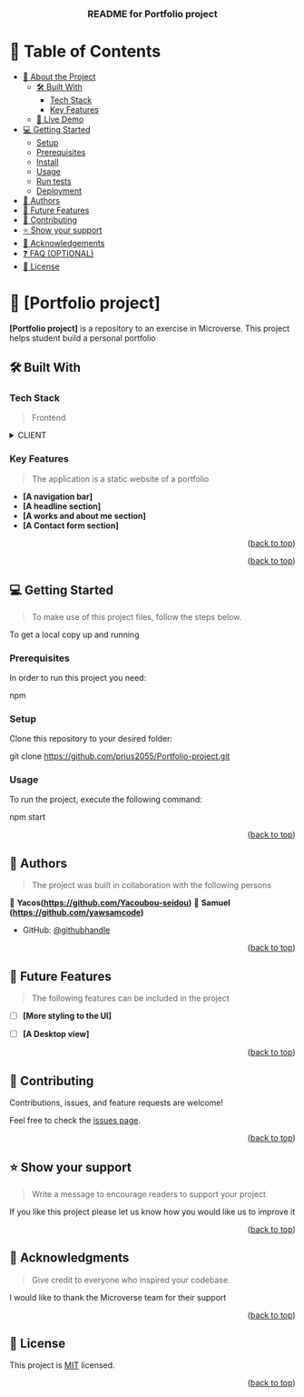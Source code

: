 <a name="readme-top"></a>


<div align="center">

  <br/>

  <h3><b>README for Portfolio project</b></h3>

</div>


# 📗 Table of Contents

- [📖 About the Project](#about-project)
  - [🛠 Built With](#built-with)
    - [Tech Stack](#tech-stack)
    - [Key Features](#key-features)
  - [🚀 Live Demo](#live-demo)
- [💻 Getting Started](#getting-started)
  - [Setup](#setup)
  - [Prerequisites](#prerequisites)
  - [Install](#install)
  - [Usage](#usage)
  - [Run tests](#run-tests)
  - [Deployment](#triangular_flag_on_post-deployment)
- [👥 Authors](#authors)
- [🔭 Future Features](#future-features)
- [🤝 Contributing](#contributing)
- [⭐️ Show your support](#support)
- [🙏 Acknowledgements](#acknowledgements)
- [❓ FAQ (OPTIONAL)](#faq)
- [📝 License](#license)


# 📖 [Portfolio project] <a name="about-project"></a>

**[Portfolio project]** is a repository to an exercise in Microverse. This project helps student build a personal portfolio

## 🛠 Built With <a name="built-with"></a>

### Tech Stack <a name="tech-stack"></a>

> Frontend

<details>
  <summary>CLIENT</summary>
  <ul>
    <li><a href="https://www.w3schools.com/html/">HTML</a></li>
  </ul>

  <ul>
    <li><a href="https://www.w3schools.com/css/">CSS</a></li>
  </ul>
</details>

### Key Features <a name="key-features"></a>

> The application is a static website of a portfolio

- **[A navigation bar]**
- **[A headline section]**
- **[A works and about me section]**
- **[A Contact form section]**

<p align="right">(<a href="#readme-top">back to top</a>)</p>

<p align="right">(<a href="#readme-top">back to top</a>)</p>

## 💻 Getting Started <a name="getting-started"></a>

> To make use of this project files, follow the steps below.

To get a local copy up and running

### Prerequisites

In order to run this project you need:

 npm


### Setup

Clone this repository to your desired folder:

  git clone https://github.com/prius2055/Portfolio-project.git

### Usage

To run the project, execute the following command:

npm start


<p align="right">(<a href="#readme-top">back to top</a>)</p>


## 👥 Authors <a name="authors"></a>

> The project was built in collaboration with the following persons

👤 **Yacos(https://github.com/Yacoubou-seidou)**
👤 **Samuel (https://github.com/yawsamcode)**

- GitHub: [@githubhandle](https://github.com/prius2055)

<p align="right">(<a href="#readme-top">back to top</a>)</p>


## 🔭 Future Features <a name="future-features"></a>

> The following features can be included in the project

- [ ] **[More styling to the UI]**
- [ ] **[A Desktop view]**


<p align="right">(<a href="#readme-top">back to top</a>)</p>


## 🤝 Contributing <a name="contributing"></a>

Contributions, issues, and feature requests are welcome!

Feel free to check the [issues page](../../issues/).

<p align="right">(<a href="#readme-top">back to top</a>)</p>


## ⭐️ Show your support <a name="support"></a>

> Write a message to encourage readers to support your project

If you like this project please let us know how you would like us to improve it

<p align="right">(<a href="#readme-top">back to top</a>)</p>


## 🙏 Acknowledgments <a name="acknowledgements"></a>

> Give credit to everyone who inspired your codebase.

I would like to thank the Microverse team for their support

<p align="right">(<a href="#readme-top">back to top</a>)</p>


## 📝 License <a name="license"></a>

This project is [MIT](https://choosealicense.com/licenses/mit/) licensed.

<p align="right">(<a href="#readme-top">back to top</a>)</p>

